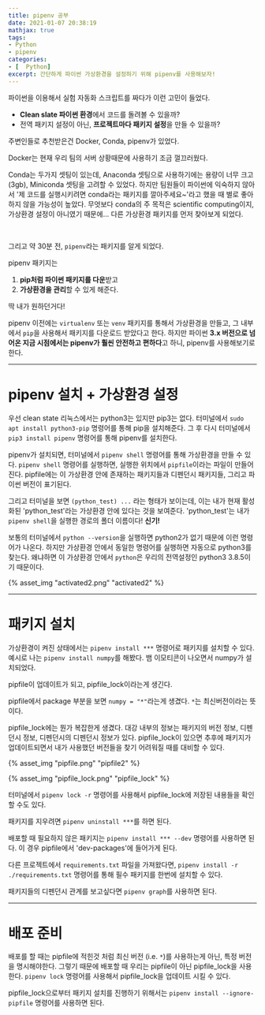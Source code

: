 ```yaml
---
title: pipenv 공부
date: 2021-01-07 20:38:19
mathjax: true
tags: 
- Python
- pipenv
categories: 
- [  Python]
excerpt: 간단하게 파이썬 가상환경을 설정하기 위해 pipenv를 사용해보자!
---
```


파이썬을 이용해서 실험 자동화 스크립트를 짜다가 이런 고민이 들었다.

- **Clean slate 파이썬 환경**에서 코드를 돌려볼 수 있을까?
- 전역 패키지 설정이 아닌, **프로젝트마다 패키지 설정**을 만들 수 있을까?

주변인들로 추천받은건 Docker, Conda, pipenv가 있었다.

Docker는 현재 우리 팀의 서버 상황때문에 사용하기 조금 껄끄러웠다.

Conda는 두가지 셋팅이 있는데, Anaconda 셋팅으로 사용하기에는 용량이 너무 크고 (3gb), Miniconda 셋팅을 고려할 수 있었다.
하지만 팀원들이 파이썬에 익숙하지 않아서 '제 코드를 실행시키려면 conda라는 패키지를 깔아주세요~'라고 했을 때 별로 좋아하지 않을 가능성이 높았다.
무엇보다 conda의 주 목적은 scientific computing이지, 가상환경 설정이 아니였기 때문에... 다른 가상환경 패키지를 먼저 찾아보게 되었다.

<br>

그리고 약 30분 전, `pipenv`라는 패키지를 알게 되었다.

pipenv 패키지는 
1. **pip처럼 파이썬 패키지를 다운**받고
2. **가상환경을 관리**할 수 있게 해준다.

딱 내가 원하던거다!

pipenv 이전에는 `virtualenv` 또는 `venv` 패키지를 통해서 가상환경을 만들고, 그 내부에서 `pip`을 사용해서 패키지를 다운로드 받았다고 한다.
하지만 파이썬 **3.x 버전으로 넘어온 지금 시점에서는 pipenv가 훨씬 안전하고 편하다**고 하니, pipenv를 사용해보기로 한다.

---

# pipenv 설치 + 가상환경 설정

우선 clean state 리눅스에서는 python3는 있지만 pip3는 없다.
터미널에서 `sudo apt install python3-pip` 명령어를 통해 pip을 설치해준다.
그 후 다시 터미널에서 `pip3 install pipenv` 명령어를 통해 pipenv를 설치한다.

pipenv가 설치되면, 터미널에서 `pipenv shell` 명령어를 통해 가상환경을 만들 수 있다.
`pipenv shell` 명령어를 실행하면, 실행한 위치에서 `pipfile`이라는 파일이 만들어진다.
pipfile에는 이 가상환경 안에 존재하는 패키지들과 디펜던시 패키지들, 그리고 파이썬 버전이 표기된다.

그리고 터미널을 보면 `(python_test) ...` 라는 형태가 보이는데, 이는 내가 현재 활성화된 'python_test'라는 가상환경 안에 있다는 것을 보여준다.
'python_test'는 내가 `pipenv shell`을 실행한 경로의 폴더 이름이다! 
**신기!**

보통의 터미널에서 `python --version`을 실행하면 python2가 없기 때문에 이런 명령어가 나온다.
하지만 가상환경 안에서 동일한 명령어를 실행하면 자동으로 python3를 찾는다.
왜냐하면 이 가상환경 안에서 `python`은 우리의 전역설정인 python3 3.8.5이기 때문이다.

{% asset_img "activated2.png" "activated2" %}


---

# 패키지 설치 

가상환경이 켜진 상태에서는 `pipenv install ***` 명령어로 패키지를 설치할 수 있다.
예시로 나는 `pipenv install numpy`를 해봤다.
뱀 이모티콘이 나오면서 numpy가 설치되었다.

pipfile이 업데이트가 되고, pipfile_lock이라는게 생긴다.

pipfile에서 package 부분을 보면 `numpy = "*"`라는게 생겼다.
`*`는 최신버전이라는 뜻이다.

pipfile_lock에는 뭔가 복잡한게 생겼다.
대강 내부의 정보는 패키지의 버전 정보, 디펜던시 정보, 디펜던시의 디펜던시 정보가 있다.
pipfile_lock이 있으면 추후에 패키지가 업데이트되면서 내가 사용했던 버전들을 찾기 어려워질 때를 대비할 수 있다.

{% asset_img "pipfile.png" "pipfile2" %}

{% asset_img "pipfile_lock.png" "pipfile_lock" %}

터미널에서 `pipenv lock -r` 명령어를 사용해서 pipfile_lock에 저장된 내용들을 확인할 수도 있다.

패키지를 지우려면 `pipenv uninstall ***`를 하면 된다.

배포할 때 필요하지 않은 패키지는 `pipenv install *** --dev` 명령어를 사용하면 된다.
이 경우 pipfile에서 'dev-packages'에 들어가게 된다.

다른 프로젝트에서 `requirements.txt` 파일을 가져왔다면, `pipenv install -r ./requirements.txt` 명령어를 통해 필수 패키지를 한번에 설치할 수 있다.

패키지들의 디펜던시 관계를 보고싶다면 `pipenv graph`를 사용하면 된다.

---

# 배포 준비

배포를 할 때는 pipfile에 적힌것 처럼 최신 버전 (i.e. `*`)를 사용하는게 아닌, 특정 버전을 명시해야한다.
그렇기 때문에 배포할 때 우리는 pipfile이 아닌 pipfile_lock을 사용한다.
`pipenv lock` 명령어를 사용해서 pipfile_lock을 업데이트 시킬 수 있다.

pipfile_lock으로부터 패키지 설치를 진행하기 위해서는 `pipenv install --ignore-pipfile` 명령어를 사용하면 된다.



